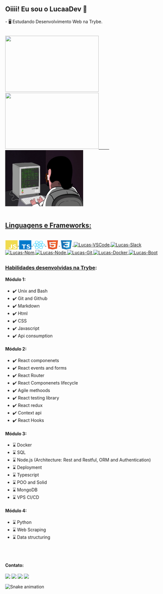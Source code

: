 ## Oiiii! Eu sou o LucaaDev 🙂
  <p> - 🖥️ Estudando Desenvolvimento Web na Trybe.</p>
  <br>
<div>
  <a href="https://github.com/lucaadev">
  <img height="180em" width="300em" src="https://github-readme-stats.vercel.app/api/top-langs/?username=lucaadev&layout=compact&langs_count=7&theme=dracula" />
  <img style:"margin-right: 50px" width="300em" height="180em" src="https://github-readme-stats.vercel.app/api?username=lucaadev&show_icons=true&theme=dracula&include_all_commits=true&count_private=true" />
    ﾠ
    ﾠ
  <img height="180em" width="250em" src="developer.gif" />
    <br>
    <br>
</div>
  
  ##

  <div style="display: inline_block">
    <h2>Linguagens e Frameworks:</h2>
    <br>
    
  <img align="center" alt="Lucas-Js" height="30" width="40" src="https://raw.githubusercontent.com/devicons/devicon/master/icons/javascript/javascript-plain.svg">
  <img align="center" alt="Lucas-Ts" height="30" width="40" src="https://raw.githubusercontent.com/devicons/devicon/master/icons/typescript/typescript-plain.svg">
  <img align="center" alt="Lucas-React" height="30" width="40" src="https://raw.githubusercontent.com/devicons/devicon/master/icons/react/react-original.svg">
  <img align="center" alt="Lucas-HTML" height="30" width="40" src="https://raw.githubusercontent.com/devicons/devicon/master/icons/html5/html5-original.svg">
  <img align="center" alt="Lucas-CSS" height="30" width="40" src="https://raw.githubusercontent.com/devicons/devicon/master/icons/css3/css3-original.svg">
  <img align="center" alt="Lucas-VSCode" height="30" width="40" src="https://icongr.am/devicon/visualstudio-plain.svg?size=128&color=currentColor">
  <img align="center" alt="Lucas-Slack" height="30" width="40" src="https://icongr.am/devicon/slack-original.svg?size=128&color=currentColor">
  <img align="center" alt="Lucas-Npm" height="30" width="40" src="https://icongr.am/devicon/npm-original-wordmark.svg?size=128&color=currentColor">
  <img align="center" alt="Lucas-Node" height="30" width="40" src="https://icongr.am/devicon/nodejs-original.svg?size=128&color=currentColor">
  <img align="center" alt="Lucas-Git" height="30" width="40" src="https://icongr.am/devicon/git-original.svg?size=128&color=currentColor">
  <img align="center" alt="Lucas-Docker" height="30" width="40" src="https://icongr.am/devicon/docker-original.svg?size=128&color=currentColor">
  <img align="center" alt="Lucas-Boot" height="30" width="40" src="https://icongr.am/devicon/bootstrap-plain.svg?size=128&color=632c5e">
</div>
    
##
  
  ### Habilidades desenvolvidas na [Trybe](https://www.linkedin.com/school/betrybe/):  
#### Módulo 1:
 - ✔️ Unix and Bash
 - ✔️ Git and Github
 - ✔️ Markdown
 - ✔️ Html
 - ✔️ CSS 
 - ✔️ Javascript
 - ✔️ Api consumption
 #### Módulo 2:
 - ✔️ React componenets
 - ✔️ React events and forms
 - ✔️ React Router
 - ✔️ React Componenets lifecycle 
 - ✔️ Agile methoods
 - ✔️ React testing library 
 - ✔️ React redux
 - ✔️ Context api
 - ✔️ React Hooks 
 #### Módulo 3:
 - ⌛ Docker
 - ⌛ SQL
 - ⌛ Node.js (Architecture: Rest and Restful, ORM and Authentication)
 - ⌛ Deployment
 - ⌛ Typescript
 - ⌛ POO and Solid 
 - ⌛ MongoDB
 - ⌛ VPS CI/CD
  #### Módulo 4:
 - ⌛ Python
 - ⌛ Web Scraping 
 - ⌛ Data structuring 
 <br>
 <br>
  
  #### Contato:
<div style="display: block">
  <a href="https://app.slack.com" target="_blank"><img src="https://img.shields.io/badge/Slack-4A154B?style=for-the-badge&logo=slack&logoColor=white" target="_blank"></a>
  <a href="https://instagram.com/lucasj.cl" target="_blank"><img src="https://img.shields.io/badge/-Instagram-%23E4405F?style=for-the-badge&logo=instagram&logoColor=white" target="_blank"></a>
  <a href = "mailto:lucascavalcantelima21@gmail.com"><img src="https://img.shields.io/badge/-Gmail-%23333?style=for-the-badge&logo=gmail&logoColor=white" target="_blank"></a>
  <a href="https://www.linkedin.com/in/lucadev" target="_blank"><img src="https://img.shields.io/badge/-LinkedIn-%230077B5?style=for-the-badge&logo=linkedin&logoColor=white" target="_blank"></a> 
 
  ![Snake animation](https://github.com/lucaadev/lucaadev/blob/output/github-contribution-grid-snake.svg)
 
</div>

